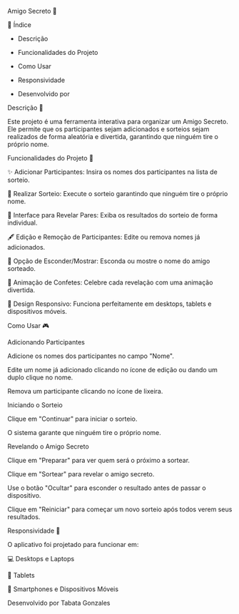 Amigo Secreto 🎊

📜 Índice

* Descrição

* Funcionalidades do Projeto

* Como Usar

* Responsividade

* Desenvolvido por

Descrição 📝

Este projeto é uma ferramenta interativa para organizar um Amigo Secreto. Ele permite que os participantes sejam adicionados e sorteios sejam realizados de forma aleatória e divertida, garantindo que ninguém tire o próprio nome.

Funcionalidades do Projeto 🚀

✨ Adicionar Participantes: Insira os nomes dos participantes na lista de sorteio.

🎁 Realizar Sorteio: Execute o sorteio garantindo que ninguém tire o próprio nome.

👫 Interface para Revelar Pares: Exiba os resultados do sorteio de forma individual.

🖋️ Edição e Remoção de Participantes: Edite ou remova nomes já adicionados.

🔑 Opção de Esconder/Mostrar: Esconda ou mostre o nome do amigo sorteado.

🎉 Animação de Confetes: Celebre cada revelação com uma animação divertida.

📱 Design Responsivo: Funciona perfeitamente em desktops, tablets e dispositivos móveis.

Como Usar 🎮

Adicionando Participantes

Adicione os nomes dos participantes no campo "Nome".

Edite um nome já adicionado clicando no ícone de edição ou dando um duplo clique no nome.

Remova um participante clicando no ícone de lixeira.

Iniciando o Sorteio

Clique em "Continuar" para iniciar o sorteio.

O sistema garante que ninguém tire o próprio nome.

Revelando o Amigo Secreto

Clique em "Preparar" para ver quem será o próximo a sortear.

Clique em "Sortear" para revelar o amigo secreto.

Use o botão "Ocultar" para esconder o resultado antes de passar o dispositivo.

Clique em "Reiniciar" para começar um novo sorteio após todos verem seus resultados.

Responsividade 📱

O aplicativo foi projetado para funcionar em:

💻 Desktops e Laptops

📱 Tablets

📲 Smartphones e Dispositivos Móveis

Desenvolvido por
Tabata Gonzales

